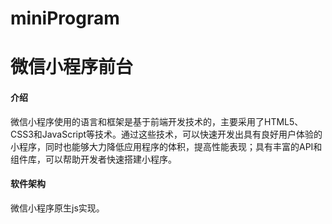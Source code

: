 # miniProgram
# 微信小程序前台

#### 介绍
微信小程序使用的语言和框架是基于前端开发技术的，主要采用了HTML5、CSS3和JavaScript等技术。通过这些技术，可以快速开发出具有良好用户体验的小程序，同时也能够大力降低应用程序的体积，提高性能表现；具有丰富的API和组件库，可以帮助开发者快速搭建小程序。

#### 软件架构
微信小程序原生js实现。
